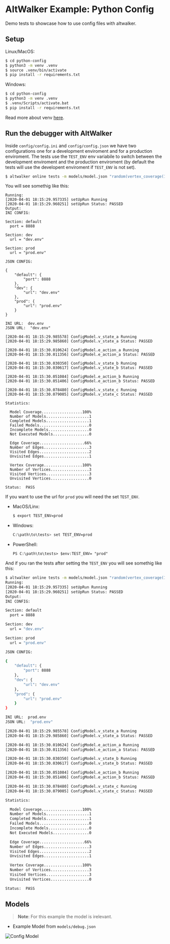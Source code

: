 # AltWalker Example: Python Config

Demo tests to showcase how to use config files with altwalker.

## Setup

Linux/MacOS:

```bash
$ cd python-config
$ python3 -m venv .venv
$ source .venv/bin/activate
$ pip install -r requirements.txt
```

Windows:

```bash
$ cd python-config
$ python3 -m venv .venv
$ .venv/Scripts/activate.bat
$ pip install -r requirements.txt
```

Read more about venv [here](https://docs.python.org/3/library/venv.html).

## Run the debugger with AltWalker

Inside `config/config.ini` and `config/config.json` we have two configurations one for a development enviroment and for a production enviroment. The tests use the `TEST_ENV` env variabile to switch between the development enviroment and the production enviroment (by default the tests will use the developent enviroment if `TEST_ENV` is not set).

```bash
$ altwalker online tests -m models/model.json "random(vertex_coverage(100))"
```

You will see somethig like this:

```
Running:
[2020-04-01 18:15:29.957335] setUpRun Running
[2020-04-01 18:15:29.960251] setUpRun Status: PASSED
Output:
INI CONFIG:

Section: default
  port = 8888

Section: dev
  url = "dev.env"

Section: prod
  url = "prod.env"

JSON CONFIG:

{
    "default": {
        "port": 8888
    },
    "dev": {
        "url": "dev.env"
    },
    "prod": {
        "url": "prod.env"
    }
}

INI URL:  dev.env
JSON URL:  "dev.env"

[2020-04-01 18:15:29.985578] ConfigModel.v_state_a Running
[2020-04-01 18:15:29.985860] ConfigModel.v_state_a Status: PASSED

[2020-04-01 18:15:30.010624] ConfigModel.e_action_a Running
[2020-04-01 18:15:30.011356] ConfigModel.e_action_a Status: PASSED

[2020-04-01 18:15:30.030350] ConfigModel.v_state_b Running
[2020-04-01 18:15:30.030617] ConfigModel.v_state_b Status: PASSED

[2020-04-01 18:15:30.051084] ConfigModel.e_action_b Running
[2020-04-01 18:15:30.051406] ConfigModel.e_action_b Status: PASSED

[2020-04-01 18:15:30.078480] ConfigModel.v_state_c Running
[2020-04-01 18:15:30.079005] ConfigModel.v_state_c Status: PASSED

Statistics:

  Model Coverage..................100%
  Number of Models...................1
  Completed Models...................1
  Failed Models......................0
  Incomplete Models..................0
  Not Executed Models................0

  Edge Coverage....................66%
  Number of Edges....................3
  Visited Edges......................2
  Unvisited Edges....................1

  Vertex Coverage.................100%
  Number of Vertices.................3
  Visited Vertices...................3
  Unvisited Vertices.................0

Status:  PASS

```

If you want to use the url for `prod` you will need the set `TEST_ENV`.

* MacOS/Linx:

   ```bash
   $ export TEST_ENV=prod
   ```

* Windows:

  ```bash
  C:\path\to\tests> set TEST_ENV=prod
  ```

* PowerShell:

  ```
  PS C:\path\to\tests> $env:TEST_ENV= "prod"
  ```

And if you ran the tests after setting the `TEST_ENV` you will see somethig like this:

```bash
$ altwalker online tests -m models/model.json "random(vertex_coverage(100))"
Running:
[2020-04-01 18:15:29.957335] setUpRun Running
[2020-04-01 18:15:29.960251] setUpRun Status: PASSED
Output:
INI CONFIG:

Section: default
  port = 8888

Section: dev
  url = "dev.env"

Section: prod
  url = "prod.env"

JSON CONFIG:

{
    "default": {
        "port": 8888
    },
    "dev": {
        "url": "dev.env"
    },
    "prod": {
        "url": "prod.env"
    }
}

INI URL:  prod.env
JSON URL:  "prod.env"

[2020-04-01 18:15:29.985578] ConfigModel.v_state_a Running
[2020-04-01 18:15:29.985860] ConfigModel.v_state_a Status: PASSED

[2020-04-01 18:15:30.010624] ConfigModel.e_action_a Running
[2020-04-01 18:15:30.011356] ConfigModel.e_action_a Status: PASSED

[2020-04-01 18:15:30.030350] ConfigModel.v_state_b Running
[2020-04-01 18:15:30.030617] ConfigModel.v_state_b Status: PASSED

[2020-04-01 18:15:30.051084] ConfigModel.e_action_b Running
[2020-04-01 18:15:30.051406] ConfigModel.e_action_b Status: PASSED

[2020-04-01 18:15:30.078480] ConfigModel.v_state_c Running
[2020-04-01 18:15:30.079005] ConfigModel.v_state_c Status: PASSED

Statistics:

  Model Coverage..................100%
  Number of Models...................1
  Completed Models...................1
  Failed Models......................0
  Incomplete Models..................0
  Not Executed Models................0

  Edge Coverage....................66%
  Number of Edges....................3
  Visited Edges......................2
  Unvisited Edges....................1

  Vertex Coverage.................100%
  Number of Vertices.................3
  Visited Vertices...................3
  Unvisited Vertices.................0

Status:  PASS

```

## Models

> **Note**: For this example the model is irelevant.

* Example Model from `models/debug.json`

![Config Model](img/model.png)
